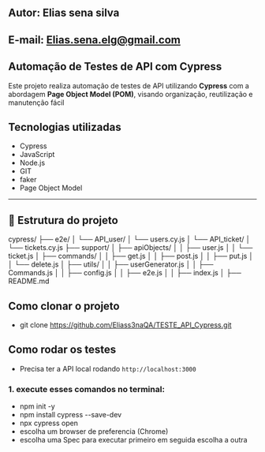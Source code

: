 ## Autor: Elias sena silva
## E-mail: Elias.sena.elg@gmail.com


## Automação de Testes de API com Cypress

Este projeto realiza automação de testes de API utilizando **Cypress** com a abordagem **Page Object Model (POM)**, visando organização, reutilização e manutenção fácil

## Tecnologias utilizadas

- Cypress
- JavaScript
- Node.js
- GIT
- faker
- Page Object Model

---

## 📁 Estrutura do projeto

cypress/
├── e2e/
│ └── API_user/
│ └──     users.cy.js
│ └── API_ticket/
│ └──     tickets.cy.js
├── support/
│ ├── apiObjects/
│ │ ├──   user.js
│ │ └──   ticket.js
│ ├── commands/
│ │ ├──   get.js
│ │ ├──   post.js
│ │ ├──   put.js
│ │ └──   delete.js
│ ├── utils/
│ │ ├──   userGenerator.js
│ │ ├──  Commands.js
│ │ ├──  config.js
│ │ ├──  e2e.js
│ │ ├──  index.js
│ ├──  README.md

## Como clonar o projeto

- git clone https://github.com/Eliass3naQA/TESTE_API_Cypress.git

## Como rodar os testes

- Precisa ter a API local rodando `http://localhost:3000`

### 1. execute esses comandos no terminal:

- npm init -y
- npm install cypress --save-dev
- npx cypress open
- escolha um browser de preferencia (Chrome)
- escolha uma Spec para executar primeiro em seguida escolha a outra